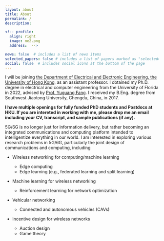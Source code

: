 ```yaml
---
layout: about
title: About
permalink: /
description: 

<!-- profile:
  align: right
  image: me2.png
  address:  -->

news: false  # includes a list of news items
selected_papers: false # includes a list of papers marked as "selected={true}"
social: false  # includes social icons at the bottom of the page
---
```


<!-- Researcher, Microsoft Research Asia<br>
Building 2, No. 5 Danling Street, Haidian District, Beijing, China<br>
jindongwang [at] outlook.com, jindong.wang [at] microsoft.com<br>
[Google scholar](https://scholar.google.com/citations?user=hBZ_tKsAAAAJ) | [Github](https://github.com/jindongwang) | [DBLP](https://dblp.org/pid/19/2969-1.html) || [Zhihu](https://www.zhihu.com/people/jindongwang) | [Weibo](http://www.weibo.com/wjdbr) | [Wechat](http://jd92.wang/assets/image/wechat_public_account.jpg) | [Bilibili](https://space.bilibili.com/477087194) || [Resume](http://jd92.wang/assets/files/../../../../../assets/files/cv_jindongwang_cn-eng.pdf) -->

I will be joining [the Department of Electrical and Electronic Engineering, the University of Hong Kong](https://www.eee.hku.hk/), as an assistant professor. I obtained my Ph.D. degree in electrical and computer engineering from the University of Florida in 2022, advised by [Prof. Yuguang Fang](http://www.fang.ece.ufl.edu/). I received my B.Eng. degree from Southwest Jiaotong University, Chengdu, China, in 2017.

**I have multiple openings for fully funded PhD students and Postdocs at HKU.  If you are intereted in working with me, please drop me an email including your CV, transcript, and sample publications (if any).**

5G/6G is no longer just for information delivery, but rather becoming an integrated communications and computing platform intended to intelligentize everything in our world. I am interested in exploring various research problems in 5G/6G, particularly the joint design of communications and computing, including

- Wireless networking for computing/machine learning
  - Edge computing
  - Edge learning (e.g., federated learning and split learning)

- Machine learning for wireless networking
  - Reinforcement learning for network optimization
 
- Vehicular networking
  - Connected and autonomous vehicles (CAVs)

- Incentive design for wireless networks
  - Auction design
  - Game theory



